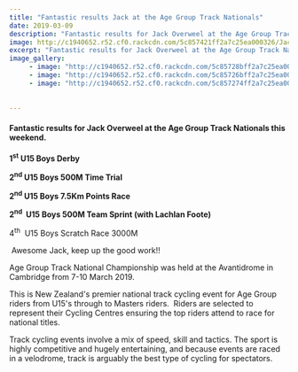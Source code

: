 ```yaml
---
title: "Fantastic results Jack at the Age Group Track Nationals"
date: 2019-03-09
description: "Fantastic results for Jack Overweel at the Age Group Track Nationals this weekend..."
image: http://c1940652.r52.cf0.rackcdn.com/5c857421ff2a7c25ea000326/Jack-Overweel-250.without-writingAge-Gp-Track-Nat-9.jpg
excerpt: "Fantastic results for Jack Overweel at the Age Group Track Nationals this weekend."
image_gallery:
     - image: "http://c1940652.r52.cf0.rackcdn.com/5c85728bff2a7c25ea000320/Jack-Overweel-Age-Gp-Track-Nat-9.10-March-2019-1st.jpg"
     - image: "http://c1940652.r52.cf0.rackcdn.com/5c85726bff2a7c25ea00031c/Jack-Overweel-Age-Gp-Track-Nat-9.10-March-2019-2nd.jpg"
     - image: "http://c1940652.r52.cf0.rackcdn.com/5c857274ff2a7c25ea00031e/Age-Grp-Track-National-image.jpg"
    
    
---
```


<h4><span>Fantastic results for Jack Overweel at the Age Group Track Nationals this weekend.</span></h4>
<p><strong>1<sup>st</sup> U15 Boys Derby</strong></p>
<p><strong>2<sup>nd</sup> U15 Boys 500M Time Trial</strong></p>
<p><strong>2<sup>nd</sup> U15&nbsp;Boys&nbsp;7.5Km&nbsp;Points&nbsp;Race</strong></p>
<p><strong>2<sup>nd</sup>&nbsp; U15 Boys 500M Team Sprint&nbsp;(with Lachlan Foote)</strong></p>
<p>4<sup>th</sup>&nbsp; U15 Boys Scratch Race 3000M</p>
<p><strong></strong>&nbsp;Awesome Jack, keep up the good work!!</p>
<p>Age Group Track National Championship was held at the&nbsp;Avantidrome in Cambridge from 7-10 March&nbsp;2019.&nbsp;</p>
<p><span>This is New Zealand's premier national track cycling event for Age Group riders from U15's through to Masters riders. &nbsp;Riders are selected to represent their Cycling Centres ensuring the top riders attend to race for national titles.</span></p>
<p><span><span>Track cycling events involve a mix of speed, skill and tactics. The sport is highly competitive and hugely entertaining, and because events are raced in a velodrome, track is arguably the best type of cycling for spectators.</span></span></p>

